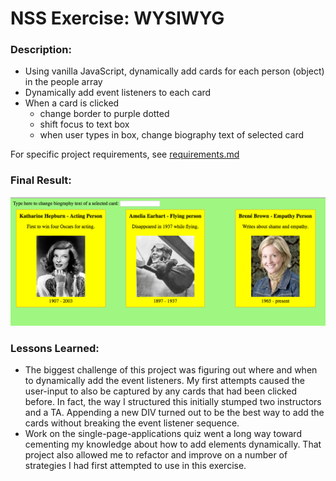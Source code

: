# NSS Exercise: WYSIWYG

### Description:

- Using vanilla JavaScript, dynamically add cards for each person (object) in the people array
- Dynamically add event listeners to each card
- When a card is clicked
  - change border to purple dotted
  - shift focus to text box
  - when user types in box, change biography text of selected card

For specific project requirements, see [requirements.md](https://github.com/complikatyed/single-page-applications/blob/master/wysiwyg/requirements.md) 

### Final Result:

![Screenshot 1: No selection](https://github.com/complikatyed/single-page-applications/blob/master/images/WYSIWYG.png)

### Lessons Learned:

- The biggest challenge of this project was figuring out where and when to dynamically add the event listeners. My first attempts caused the user-input to also be captured by any cards that had been clicked before.  In fact, the way I structured this initially stumped two instructors and a TA.  Appending a new DIV turned out to be the best way to add the cards without breaking the event listener sequence.
- Work on the single-page-applications quiz went a long way toward cementing my knowledge about how to add elements dynamically.  That project also allowed me to refactor and improve on a number of strategies I had first attempted to use in this exercise.